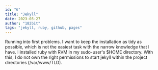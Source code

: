 ```yaml
---
id: "6"
title: "Jekyll"
date: 2023-05-27
author: "182bit"
tags: "jekyll, ruby, github, pages"
---
```

Running into first problems. I want to keep the installation as tidy as possible, which is not the easiest task with the narrow knowledge that I have. I installed ruby with RVM in my sudo-user's $HOME directory. With this, I do not own the right permissions to start jekyll within the project directories (/var/www/TLD).
